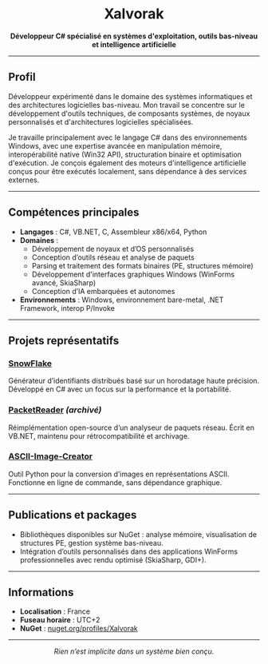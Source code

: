 <h1 align="center">Xalvorak</h1>
<p align="center"><strong>Développeur C# spécialisé en systèmes d'exploitation, outils bas-niveau et intelligence artificielle</strong></p>

---

## Profil

Développeur expérimenté dans le domaine des systèmes informatiques et des architectures logicielles bas-niveau. Mon travail se concentre sur le développement d'outils techniques, de composants systèmes, de noyaux personnalisés et d'architectures logicielles spécialisées.

Je travaille principalement avec le langage C# dans des environnements Windows, avec une expertise avancée en manipulation mémoire, interopérabilité native (Win32 API), structuration binaire et optimisation d'exécution. Je conçois également des moteurs d'intelligence artificielle conçus pour être exécutés localement, sans dépendance à des services externes.

---

## Compétences principales

- **Langages** : C#, VB.NET, C, Assembleur x86/x64, Python
- **Domaines** :
  - Développement de noyaux et d’OS personnalisés
  - Conception d’outils réseau et analyse de paquets
  - Parsing et traitement des formats binaires (PE, structures mémoire)
  - Développement d'interfaces graphiques Windows (WinForms avancé, SkiaSharp)
  - Conception d’IA embarquées et autonomes
- **Environnements** : Windows, environnement bare-metal, .NET Framework, interop P/Invoke

---

## Projets représentatifs

### [SnowFlake](https://github.com/Xalvorak/SnowFlake)
Générateur d’identifiants distribués basé sur un horodatage haute précision. Développé en C# avec un focus sur la performance et la portabilité.

### [PacketReader](https://github.com/Xalvorak/PacketReader) *(archivé)*
Réimplémentation open-source d’un analyseur de paquets réseau. Écrit en VB.NET, maintenu pour rétrocompatibilité et archivage.

### [ASCII-Image-Creator](https://github.com/Xalvorak/ASCII-Image-Creator)
Outil Python pour la conversion d’images en représentations ASCII. Fonctionne en ligne de commande, sans dépendance graphique.

---

## Publications et packages

- Bibliothèques disponibles sur NuGet : analyse mémoire, visualisation de structures PE, gestion système bas-niveau.
- Intégration d’outils personnalisés dans des applications WinForms professionnelles avec rendu optimisé (SkiaSharp, GDI+).

---

## Informations

- **Localisation** : France
- **Fuseau horaire** : UTC+2
- **NuGet** : [nuget.org/profiles/Xalvorak](https://www.nuget.org/profiles/Xalvorak)

---

<p align="center"><i>Rien n’est implicite dans un système bien conçu.</i></p>
